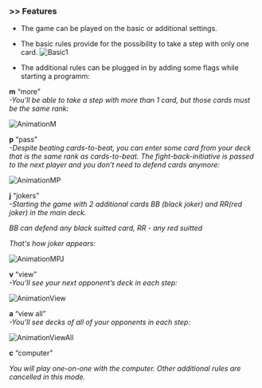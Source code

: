 ### >> Features

- The game can be played on the basic or additional settings.
- The basic rules provide for the possibility to take a step with only one card.
![Basic1](https://user-images.githubusercontent.com/62678416/149420794-416c9238-ff72-4e4b-91c9-8c86c8bb1a20.gif)

- The additional rules can be plugged in by adding some flags while starting a programm:

**m**	“more” 	 
*-You’ll be able to take a step with more than 1 card, but those cards must be the same rank:*

![AnimationM](https://user-images.githubusercontent.com/62678416/149419654-987b2df5-c639-493b-93e1-ae6072e75984.gif)


	 
**p**	“pass”	 
*-Despite beating cards-to-beat, you can enter some card from your deck that is the same rank as cards-to-beat. The fight-back-initiative is passed to the next player and you don’t need to defend cards anymore:*

![AnimationMP](https://user-images.githubusercontent.com/62678416/149420610-04d0353d-2268-4996-9f88-4991acb701ee.gif)



**j**   “jokers”	 
*-Starting the game with 2 additional cards BB (black joker) and RR(red joker) in the main deck.* 

*BB can defend any black suitted card, RR - any red suitted*

*That's how joker appears:*

![AnimationMPJ](https://user-images.githubusercontent.com/62678416/149419691-fe4925b7-96bb-4e38-91f1-533d82bd4bda.gif)



**v**	“view”	 
*-You’ll see your next opponent’s deck in each step:*

![AnimationView](https://user-images.githubusercontent.com/62678416/149421251-aeb23cee-cd66-47ea-88b9-f2d81bdf3489.gif)



**a**	“view all”	 
*-You’ll see decks of all of your opponents in each step:*

![AnimationViewAll](https://user-images.githubusercontent.com/62678416/149421271-70194469-022b-453f-bafa-4f501a1758d2.gif)



**c**	“computer”
	 
*You will play one-on-one with the computer. Other additional rules are cancelled in this mode.*
